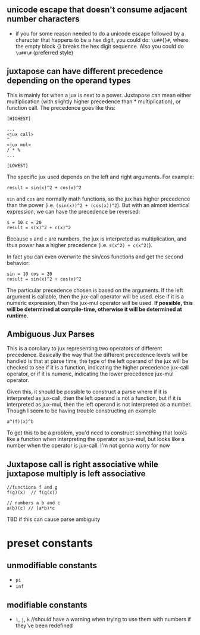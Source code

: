 ## unicode escape that doesn't consume adjacent number characters
* if you for some reason needed to do a unicode escape followed by a character that happens to be a hex digit, you could do:
`\u##{}#`, where the empty block {} breaks the hex digit sequence. Also you could do `\u##\#` (preferred style)

## juxtapose can have different precedence depending on the operand types
This is mainly for when a jux is next to a power. Juxtapose can mean either multiplication (with slightly higher precedence than * multiplication), or function call. The precedence goes like this:
```
[HIGHEST]

...
<jux call>  
^
<jux mul>
/ * %
...

[LOWEST]
```

The specific jux used depends on the left and right arguments. For example:
```
result = sin(x)^2 + cos(x)^2
```

`sin` and `cos` are normally math functions, so the jux has higher precedence than the power (i.e. `(sin(x))^2 + (cos(x))^2`). But with an almost identical expression, we can have the precedence be reversed:
```
s = 10 c = 20
result = s(x)^2 + c(x)^2
```

Because `s` and `c` are numbers, the jux is interpreted as multiplication, and thus power has a higher precedence (i.e. `s(x^2) + c(x^2)`). 

In fact you can even overwrite the sin/cos functions and get the second behavior:
```
sin = 10 cos = 20
result = sin(x)^2 + cos(x)^2
```

The particular precedence chosen is based on the arguments. If the left argument is callable, then the jux-call operator will be used. else if it is a numeric expression, then the jux-mul operator will be used. **If possible, this will be determined at compile-time, otherwise it will be determined at runtime**.


## Ambiguous Jux Parses
This is a corollary to jux representing two operators of different precedence. Basically the way that the different precedence levels will be handled is that at parse time, the type of the left operand of the jux will be checked to see if it is a function, indicating the higher precedence jux-call operator, or if it is numeric, indicating the lower precedence jux-mul operator. 

Given this, it should be possible to construct a parse where if it is interpreted as jux-call, then the left operand is not a function, but if it is interpreted as jux-mul, then the left operand is not interpreted as a number. Though I seem to be having trouble constructing an example
```
a^(f)(x)^b
```

To get this to be a problem, you'd need to construct something that looks like a function when interpreting the operator as jux-mul, but looks like a number when the operator is jux-call. I'm not gonna worry for now

## Juxtapose call is right associative while juxtapose multiply is left associative
```
//functions f and g
f(g)(x)  // f(g(x))

// numbers a b and c
a(b)(c) // (a*b)*c
```

TBD if this can cause parse ambiguity


# preset constants
## unmodifiable constants
- `pi`
- `inf`

## modifiable constants
- `i`, `j`, `k` //should have a warning when trying to use them with numbers if they've been redefined
